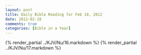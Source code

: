 ```yaml
---
layout: post
title: Daily Bible Reading for Feb 18, 2012
date: 2012-02-18
comments: true
categories: [Bible in a Year]
---
```

{% render_partial ../KJV/Nu/16.markdown %}
{% render_partial ../KJV/Nu/17.markdown %}
